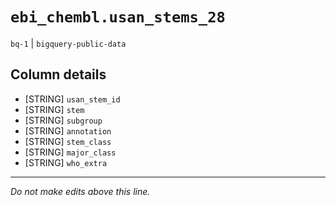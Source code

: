 # `ebi_chembl.usan_stems_28`
`bq-1` | `bigquery-public-data`

## Column details
* [STRING]    `usan_stem_id`
* [STRING]    `stem`
* [STRING]    `subgroup`
* [STRING]    `annotation`
* [STRING]    `stem_class`
* [STRING]    `major_class`
* [STRING]    `who_extra`

-------------------------------------------------------------------------------
*Do not make edits above this line.*
